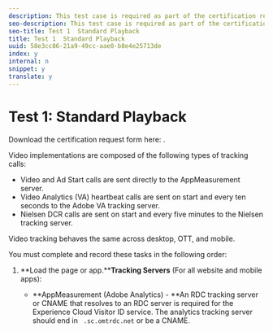 ```yaml
---
description: This test case is required as part of the certification request form and validates general playback and sequencing.
seo-description: This test case is required as part of the certification request form and validates general playback and sequencing.
seo-title: Test 1  Standard Playback
title: Test 1  Standard Playback
uuid: 58e3cc86-21a9-49cc-aae0-b8e4e25713de
index: y
internal: n
snippet: y
translate: y
---
```


# Test 1: Standard Playback

Download the certification request form here: [](../../../nielsen-partnership/c_dcr_certification/c_dcr_cert_process/c_dcr_cert_req_form.md). 

Video implementations are composed of the following types of tracking calls: 


* Video and Ad Start calls are sent directly to the AppMeasurement server.
* Video Analytics (VA) heartbeat calls are sent on start and every ten seconds to the Adobe VA tracking server.
* Nielsen DCR calls are sent on start and every five minutes to the Nielsen tracking server.


Video tracking behaves the same across desktop, OTT, and mobile. 

You must complete and record these tasks in the following order: 


1. **Load the page or app.****Tracking Servers** (For all website and mobile apps): 


    * **AppMeasurement (Adobe Analytics) - **An RDC tracking server or CNAME that resolves to an RDC server is required for the Experience Cloud Visitor ID service. The analytics tracking server should end in ` .sc.omtrdc.net` or be a CNAME. 
      <!-- [This link is bad] For more information, see 
<a href="https://marketing.adobe.com/resources/help/kb/en_US/analytics/kb/determining-data-center.html" format="html" scope="external"> Correctly populate the trackingServer and trackingServerSecure variable</a>. -->

    * **Video Analytics (Heartbeats) - **This server always has the format ` [namespace].hb.omtrdc.net`, where ` [namespace]` is defined by your login company and is provided by Adobe.
    * **Nielsen - **Unless specified by Nielsen, this server will always be ` secure-dcr.imrworldwide.com`.


   You need to validate certain key, universal variables across all tracking calls. 

    * **ADOBE**

      **Adobe Visitor ID ( ` mid`): **The ` mid` variable is used to capture the value set in the AMCV cookie. The ` mid` variable is the primary identification value for both websites and mobile apps, and also indicates that the Experience Cloud Visitor ID service is set-up properly. It is found in both AppMeasurement and Video Analytics (VA) calls.



      #### Heartbeat Play Call
      |  Parameter | Value (sample) |
      |---|---|
      | ` s:event:type` | play |
      | `s:user:mid` | 30250035503789876473484580554595324209 |


      #### Video Analytics Start Call
      |  Parameter | Value (sample) |
      |---|---|
      | ` pev2` | ms_s |
      | `mid` | 30250035503789876473484580554595324209 |


      #### Website Page Call
      |  Parameter | Value (sample) |
      |---|---|
      | `mid` | 30250035503789876473484580554595324209 |


      #### Lifecycle Call
      |  Parameter | Value (sample) |
      |---|---|
      | ` pev2` | ADBINTERNAL:Lifecycle |
      | `mid` | 30250035503789876473484580554595324209 |


      >[!NOTE]
      >
      >On VA Start Calls ( ` s:event:type=start`) the ` mid` values may not be present. This is OK. They may not appear until the VA Play Calls ( ` s:event:type=play`).


      **NIELSEN**

      **Nielsen Client ID: **The Nielsen Client ID value is used to correctly identify the Nielsen account to be credited with the viewer data.



      #### Nielsen Start Call
      |  Parameter | Value (sample) |
      |---|---|
      | ` st` | dcr |
      | ` ci` | us-123456 |


      #### Heartbeat Start Call
      |  Parameter | Value (sample) |
      |---|---|
      | ` s:event:type` | start |
      | ` s:meta:a.nielsen.clientid` | us-123456 |


      #### VA Start Call
      |  Parameter | Value (sample) |
      |---|---|
      | ` pev2` | ms_s |
      | ` a.nielsen.clientid` | us-123456 |



1. **Start the video player. **When the video player starts, the key calls are sent in the following order: 


    1. Video analytics start*
    1. Heartbeat start*
    1. Heartbeat analytics start
    1. Nielsen view ping


   *These calls contain additional metadata and Nielsen variables. For call parameters and metadata, see [](../../../nielsen-partnership/c_dcr_certification/c_dcr_cert_validation/c_dcr_test-call-details.md#section_qts_xff_f2b) in *Test Call Details*.

   Also see your platform's [](../../../nielsen-partnership/c_dcr_implementation/c_dcr_implementation.md) instructions for additonal information about each call. 

1. **View ad break if available.** 
    * **Ad Start ** 

      When the video ad starts, the following key calls are sent in the following order: 

    
        1. Video ad analytics start*
        1. Heartbeat ad start*
        1. Heartbeat ad analytics start
        1. Nielsen DCR view ping


      *These calls contain additional metadata and Nielsen variables. For call parameters and metadata, see [](../../../nielsen-partnership/c_dcr_certification/c_dcr_cert_validation/c_dcr_test-call-details.md#section_wz3_yff_f2b) in *Test Call Details*.

      Also see your platform's [](../../../nielsen-partnership/c_dcr_implementation/c_dcr_implementation.md) instructions for additonal information about these Ad calls.

    * **Ad Play** 

      During ad playback, Heartbeat calls are sent to the Heartbeat server every second. 

    * **Ad Complete** 

      There should be a Nielsen DCR ping. At the 100% point on a video ad, a Heartbeat complete call will be sent. 


1. **Pause ad playback for 30 seconds, if available.** **Ad Pause ** 

   During ad pause, Heartbeat calls are sent to the Heartbeat server every second. 

   >[!NOTE]
   >
   >The playhead value should remain constant during the pause.

1. **Play main content video for 10 minutes uninterrupted.****Content Play ** 

   During regular main content playback, Heartbeat calls are sent to the Heartbeat server every ten seconds. Nielsen calls are sent to the Nielsen server every five minutes. 



   **Notes:**


    * The playhead position should increment by 10 with every play call.
    * The ` l:event:duration` value represents the number of milliseconds since the last tracking call and should be roughly the same value on each 10 second call.For call parameters and metadata, see [](../../../nielsen-partnership/c_dcr_certification/c_dcr_cert_validation/c_dcr_test-call-details.md#section_u1l_1gf_f2b) in *Test Call Details*

      Also see your platform's [](../../../nielsen-partnership/c_dcr_implementation/c_dcr_implementation.md) instructions for additonal information about these Ad calls.



1. **Pause during playback for at least 30 seconds.**On pause of the video player, pause event calls will be sent every 10 seconds. After pause ends the play events should resume. 

1. **Seek/scrub video.**On scrubbing of video playhead, no special tracking calls are sent, however, when video playback resumes after scrubbing the playhead value should reflect the new position within the main content. 

1. **Replay video (VOD only).**When a video is replayed, a new set of video start calls should be sent, as if this is a fresh video view. 

1. **View next video in playlist.**On video start of the next video in a playlist, a new set of video start calls should be sent. 

1. **Switch video or stream.**When switching live streams, a Heartbeat complete call for the first stream should not be sent. The video start calls and video play calls should begin with the new show and stream name and with the correct playhead and duration values for the new show. 


